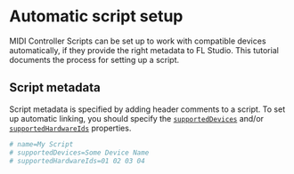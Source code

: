 # Automatic script setup

MIDI Controller Scripts can be set up to work with compatible devices
automatically, if they provide the right metadata to FL Studio. This tutorial
documents the process for setting up a script.

## Script metadata

Script metadata is specified by adding header comments to a script. To set up
automatic linking, you should specify the
[`supportedDevices`](../script_metadata/#supporteddevices) and/or
[`supportedHardwareIds`](../script_metadata/#supportedhardwareids) properties.

```py
# name=My Script
# supportedDevices=Some Device Name
# supportedHardwareIds=01 02 03 04
```
